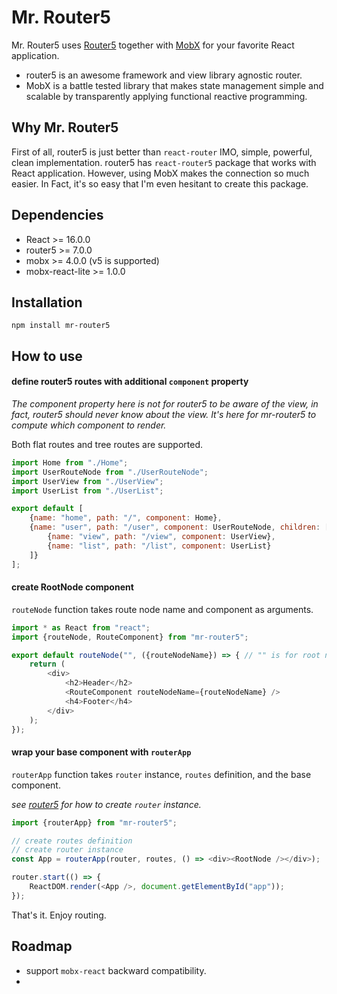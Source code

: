 # Mr. Router5

Mr. Router5 uses [Router5](https://router5.js.org) together with [MobX](https://mobx.js.org) for your favorite React application.

- router5 is an awesome framework and view library agnostic router.
- MobX is a battle tested library that makes state management simple and scalable by transparently applying functional reactive programming.


## Why Mr. Router5

First of all, router5 is just better than `react-router` IMO, simple, powerful, clean implementation. router5 has `react-router5` package that works with React application. However, using MobX makes the connection so much easier. In Fact, it's so easy that I'm even hesitant to create this package.


## Dependencies

- React >= 16.0.0
- router5 >= 7.0.0
- mobx >= 4.0.0 (v5 is supported)
- mobx-react-lite >= 1.0.0


## Installation
`npm install mr-router5`


## How to use

#### define router5 routes with additional `component` property

*The component property here is not for router5 to be aware of the view, in fact, router5 should never know about the view. It's here for mr-router5 to compute which component to render.*

Both flat routes and tree routes are supported.

```js
import Home from "./Home";
import UserRouteNode from "./UserRouteNode";
import UserView from "./UserView";
import UserList from "./UserList";

export default [
    {name: "home", path: "/", component: Home},
    {name: "user", path: "/user", component: UserRouteNode, children: [
        {name: "view", path: "/view", component: UserView},
        {name: "list", path: "/list", component: UserList}
    ]}
];
```

#### create RootNode component

`routeNode` function takes route node name and component as arguments.

```js
import * as React from "react";
import {routeNode, RouteComponent} from "mr-router5";

export default routeNode("", ({routeNodeName}) => { // "" is for root node
    return (
        <div>
            <h2>Header</h2>
            <RouteComponent routeNodeName={routeNodeName} />
            <h4>Footer</h4>
        </div>
    );
});
```

#### wrap your base component with `routerApp`

`routerApp` function takes `router` instance, `routes` definition, and the base component.

*see [router5](https://router5.js.org/guides/defining-routes) for how to create `router` instance.*

```js
import {routerApp} from "mr-router5";

// create routes definition
// create router instance
const App = routerApp(router, routes, () => <div><RootNode /></div>);

router.start(() => {
    ReactDOM.render(<App />, document.getElementById("app"));
});
```

That's it. Enjoy routing.


## Roadmap

- support `mobx-react` backward compatibility.
- 